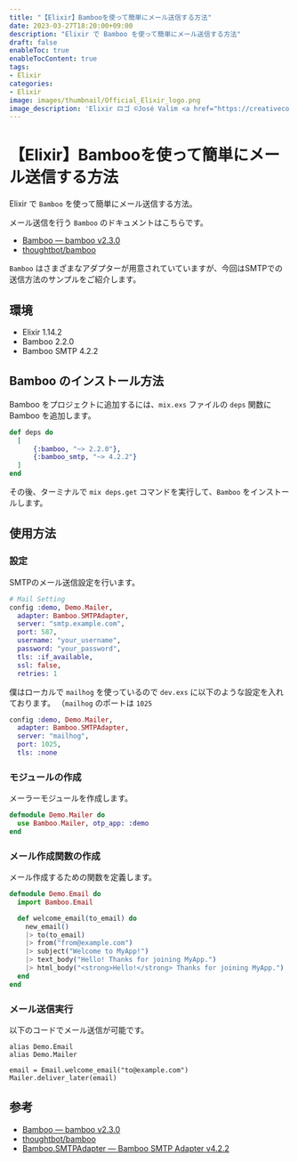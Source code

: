```yaml
---
title: "【Elixir】Bambooを使って簡単にメール送信する方法"
date: 2023-03-27T18:20:00+09:00
description: "Elixir で Bamboo を使って簡単にメール送信する方法"
draft: false
enableToc: true
enableTocContent: true
tags: 
- Elixir
categories: 
- Elixir
image: images/thumbnail/Official_Elixir_logo.png
image_description: 'Elixir ロゴ ©José Valim <a href="https://creativecommons.org/licenses/by-sa/4.0" target="_blank" rel="nofollow noopener">CC 表示-継承 4.0</a>'
---
```


# 【Elixir】Bambooを使って簡単にメール送信する方法
Elixir で `Bamboo` を使って簡単にメール送信する方法。

メール送信を行う `Bamboo` のドキュメントはこちらです。
* <a href="https://hexdocs.pm/bamboo/2.3.0/readme.html" target="_blank" rel="nofollow noopener">Bamboo — bamboo v2.3.0</a>
* <a href="https://github.com/thoughtbot/bamboo" target="_blank" rel="nofollow noopener">thoughtbot/bamboo</a>

`Bamboo` はさまざまなアダプターが用意されていていますが、今回はSMTPでの送信方法のサンプルをご紹介します。

## 環境
* Elixir 1.14.2
* Bamboo 2.2.0
* Bamboo SMTP 4.2.2

## Bamboo のインストール方法
Bamboo をプロジェクトに追加するには、`mix.exs` ファイルの `deps` 関数に Bamboo を追加します。

```mix.exs
def deps do
  [
      {:bamboo, "~> 2.2.0"},
      {:bamboo_smtp, "~> 4.2.2"}
  ]
end
```

その後、ターミナルで `mix deps.get` コマンドを実行して、`Bamboo` をインストールします。

## 使用方法

### 設定
SMTPのメール送信設定を行います。
```config/config.exs
# Mail Setting
config :demo, Demo.Mailer,
  adapter: Bamboo.SMTPAdapter,
  server: "smtp.example.com",
  port: 587,
  username: "your_username",
  password: "your_password",
  tls: :if_available,
  ssl: false,
  retries: 1
```

僕はローカルで `mailhog` を使っているので `dev.exs` に以下のような設定を入れております。
（`mailhog` のポートは `1025`
```config/dev.exs
config :demo, Demo.Mailer,
  adapter: Bamboo.SMTPAdapter,
  server: "mailhog",
  port: 1025,
  tls: :none
```

### モジュールの作成
メーラーモジュールを作成します。
```lib/mailer.ex
defmodule Demo.Mailer do
  use Bamboo.Mailer, otp_app: :demo
end
```

### メール作成関数の作成
メール作成するための関数を定義します。
```lib/demo/email.ex
defmodule Demo.Email do
  import Bamboo.Email

  def welcome_email(to_email) do
    new_email()
    |> to(to_email)
    |> from("from@example.com")
    |> subject("Welcome to MyApp!")
    |> text_body("Hello! Thanks for joining MyApp.")
    |> html_body("<strong>Hello!</strong> Thanks for joining MyApp.")
  end
end
```

### メール送信実行
以下のコードでメール送信が可能です。
```
alias Demo.Email
alias Demo.Mailer

email = Email.welcome_email("to@example.com")
Mailer.deliver_later(email)
```

## 参考
* <a href="https://hexdocs.pm/bamboo/2.3.0/readme.html" target="_blank" rel="nofollow noopener">Bamboo — bamboo v2.3.0</a>
* <a href="https://github.com/thoughtbot/bamboo" target="_blank" rel="nofollow noopener">thoughtbot/bamboo</a>
* <a href="https://hexdocs.pm/bamboo_smtp/4.2.2/readme.html" target="_blank" rel="nofollow noopener">Bamboo.SMTPAdapter — Bamboo SMTP Adapter v4.2.2</a>
